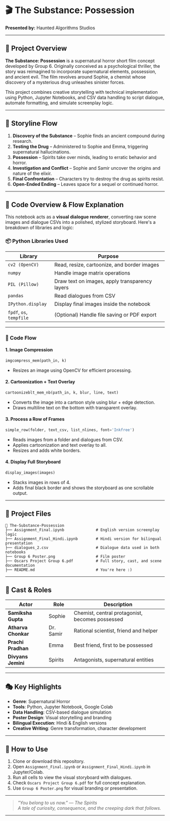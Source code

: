 
# 🎬 The Substance: Possession

**Presented by:** Haunted Algorithms Studios  


---

## 📌 Project Overview

**The Substance: Possession** is a supernatural horror short film concept developed by Group 6. Originally conceived as a psychological thriller, the story was reimagined to incorporate supernatural elements, possession, and ancient evil. The film revolves around Sophie, a chemist whose discovery of a mysterious drug unleashes sinister forces. 

This project combines creative storytelling with technical implementation using Python, Jupyter Notebooks, and CSV data handling to script dialogue, automate formatting, and simulate screenplay logic.

---

## 🎥 Storyline Flow

1. **Discovery of the Substance** – Sophie finds an ancient compound during research.
2. **Testing the Drug** – Administered to Sophie and Emma, triggering supernatural hallucinations.
3. **Possession** – Spirits take over minds, leading to erratic behavior and horror.
4. **Investigation and Conflict** – Sophie and Samir uncover the origins and nature of the elixir.
5. **Final Confrontation** – Characters try to destroy the drug as spirits resist.
6. **Open-Ended Ending** – Leaves space for a sequel or continued horror.

---

## 🧠 Code Overview & Flow Explanation

This notebook acts as a **visual dialogue renderer**, converting raw scene images and dialogue CSVs into a polished, stylized storyboard. Here's a breakdown of libraries and logic:

### 📦 Python Libraries Used

| Library | Purpose |
|--------|---------|
| `cv2 (OpenCV)` | Read, resize, cartoonize, and border images |
| `numpy` | Handle image matrix operations |
| `PIL (Pillow)` | Draw text on images, apply transparency layers |
| `pandas` | Read dialogues from CSV |
| `IPython.display` | Display final images inside the notebook |
| `fpdf`, `os`, `tempfile` | (Optional) Handle file saving or PDF export |

---

### 🔁 Code Flow

#### 1. **Image Compression**
```python
imgcompress_mem(path_in, k)
```
- Resizes an image using OpenCV for efficient processing.

#### 2. **Cartoonization + Text Overlay**
```python
cartoonizeblt_mem_nb(path_in, k, blur, line, text)
```
- Converts the image into a cartoon style using blur + edge detection.
- Draws multiline text on the bottom with transparent overlay.

#### 3. **Process a Row of Frames**
```python
simple_row(folder, text_csv, list_nlines, font='Inkfree')
```
- Reads images from a folder and dialogues from CSV.
- Applies cartoonization and text overlay to all.
- Resizes and adds white borders.

#### 4. **Display Full Storyboard**
```python
display_images(images)
```
- Stacks images in rows of 4.
- Adds final black border and shows the storyboard as one scrollable output.

---

## 📁 Project Files

```
📁 The-Substance-Possession
├── Assignment_Final.ipynb              # English version screenplay logic
├── Assignment_Final_Hindi.ipynb        # Hindi version for bilingual presentation
├── dialogues_2.csv                     # Dialogue data used in both notebooks
├── Group 6 Poster.png                  # Film poster
├── Oscars Project Group 6.pdf          # Full story, cast, and scene documentation
├── README.md                           # You're here :)
```

---

## 👥 Cast & Roles

| Actor             | Role        | Description |
|------------------|-------------|-------------|
| **Samiksha Gupta** | Sophie      | Chemist, central protagonist, becomes possessed |
| **Atharva Chonkar** | Dr. Samir   | Rational scientist, friend and helper |
| **Prachi Pradhan** | Emma        | Best friend, first to be possessed |
| **Divyans Jemini** | Spirits     | Antagonists, supernatural entities |

---

## 🎭 Key Highlights

- **Genre**: Supernatural Horror  
- **Tools**: Python, Jupyter Notebook, Google Colab  
- **Data Handling**: CSV-based dialogue simulation  
- **Poster Design**: Visual storytelling and branding  
- **Bilingual Execution**: Hindi & English versions  
- **Creative Writing**: Genre transformation, character development

---

## 🚀 How to Use

1. Clone or download this repository.
2. Open `Assignment_Final.ipynb` or `Assignment_Final_Hindi.ipynb` in Jupyter/Colab.
3. Run all cells to view the visual storyboard with dialogues.
4. Check `Oscars Project Group 6.pdf` for full concept explanation.
5. Use `Group 6 Poster.png` for visual branding or presentation.

---

> *"You belong to us now." — The Spirits*  
> *A tale of curiosity, consequence, and the creeping dark that follows.*

---
